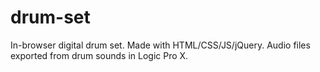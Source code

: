 # drum-set
In-browser digital drum set. Made with HTML/CSS/JS/jQuery.
Audio files exported from drum sounds in Logic Pro X.
